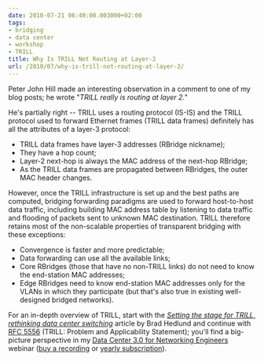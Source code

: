 ```yaml
---
date: 2010-07-21 06:49:00.003000+02:00
tags:
- bridging
- data center
- workshop
- TRILL
title: Why Is TRILL Not Routing at Layer-2
url: /2010/07/why-is-trill-not-routing-at-layer-2/
---
```

Peter John Hill made an interesting observation in a comment to one of my blog posts; he wrote "*TRILL really is routing at layer 2.*"

He's partially right -- TRILL uses a routing protocol (IS-IS) and the TRILL protocol used to forward Ethernet frames (TRILL data frames) definitely has all the attributes of a layer-3 protocol:

-   TRILL data frames have layer-3 addresses (RBridge nickname);
-   They have a hop count;
-   Layer-2 next-hop is always the MAC address of the next-hop RBridge;
-   As the TRILL data frames are propagated between RBridges, the outer MAC header changes.
<!--more-->
However, once the TRILL infrastructure is set up and the best paths are computed, bridging forwarding paradigms are used to forward host-to-host data traffic, including building MAC address table by listening to data traffic and flooding of packets sent to unknown MAC destination. TRILL therefore retains most of the non-scalable properties of transparent bridging with these exceptions:

-   Convergence is faster and more predictable;
-   Data forwarding can use all the available links;
-   Core RBridges (those that have no non-TRILL links) do not need to know the end-station MAC addresses;
-   Edge RBridges need to know end-station MAC addresses only for the VLANs in which they participate (but that's also true in existing well-designed bridged networks).

For an in-depth overview of TRILL, start with the [*Setting the stage for TRILL, rethinking data center switching*](http://bradhedlund.com/2010/05/07/setting-the-stage-for-trill/) article by Brad Hedlund and continue with [RFC 5556](http://tools.ietf.org/html/rfc5556) (TRILL: Problem and Applicability Statement); you\'ll find a big-picture perspective in my [Data Center 3.0 for Networking Engineers](https://www.ipspace.net/DC30) webinar ([buy a recording](https://www.ipspace.net/SingleRecording?code=DC30) or [yearly subscription](https://www.ipspace.net/Subscription)).
